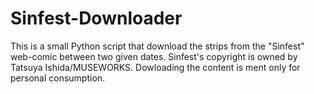 # Sinfest-Downloader
This is a small Python script that download the strips from the "Sinfest" web-comic between two given dates.
Sinfest's copyright is owned by Tatsuya Ishida/MUSEWORKS. Dowloading the content is ment only for personal consumption.
